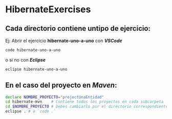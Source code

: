 # HibernateExercises

## Cada directorio contiene untipo de ejercicio:
Ej: Abrir el ejercicio __hibernate-uno-a-uno__ con ___VSCode___
```bash
code hibernate-uno-a-uno
```
o si no con ___Eclipse___
```bash
eclipse hibernate-uno-a-uno
```

## En el caso del proyecto en ___Maven___:
```bash
declare NOMBRE_PROYECTO="projectUnaEntidad"
cd hibernate-mvn    # Contiene todos los proyectos en cada subcarpeta
cd $NOMBRE_PROYECTO # Debes cambiarlo por el directorio correspondiente
eclipse . # o `code .`
```
